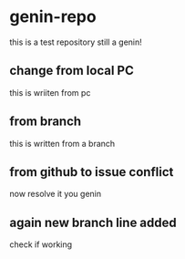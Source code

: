 # genin-repo
this is a test repository
still a genin!

## change from local PC
this is wriiten from pc

## from branch
this is written from a branch
## from github to issue conflict
now resolve it you genin

## again new branch line added
check if working
